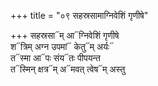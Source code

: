 +++
title = "०९ सहस्रसामाग्निवेशिं गृणीषे"

+++
सहस्रसा᳓म् आ᳓ग्निवेशिं गृणीषे  
श᳓त्रिम् अग्न उपमां᳓ केतु᳓म् अर्यः᳓  
त᳓स्मा आ᳓पः संय᳓तः पीपयन्त  
त᳓स्मिन् क्षत्र᳓म् अ᳓मवत् त्वेष᳓म् अस्तु